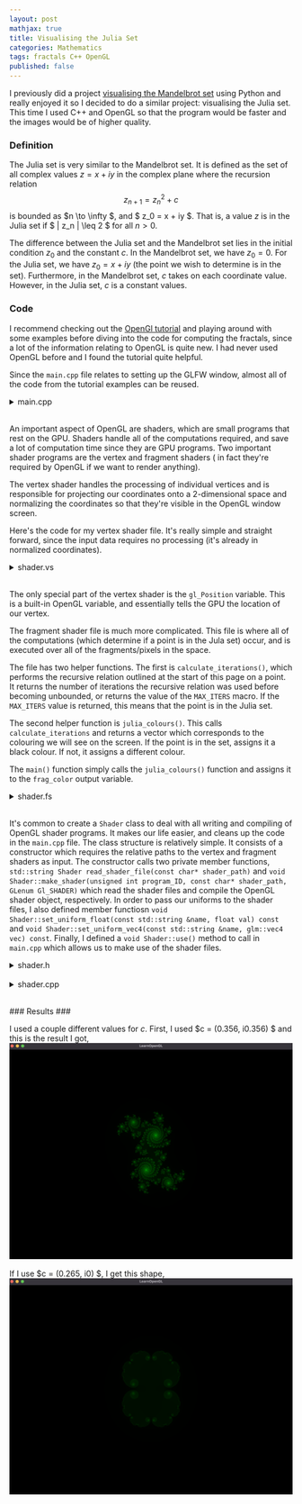 ```yaml
---
layout: post
mathjax: true 
title: Visualising the Julia Set
categories: Mathematics
tags: fractals C++ OpenGL
published: false
---
```


I previously did a project [visualising the Mandelbrot set](https://joeclayton13.github.io/mathematics/2020/12/25/Mandelbrot/) using Python and really enjoyed it so I decided to do a similar project: visualising the Julia set. This time I used C++ and OpenGL so that the program would be faster and the images would be of higher quality. 


### Definition ### 

The Julia set is very similar to the Mandelbrot set. It is defined as the set of all complex values $z = x + iy$ in the complex plane where the recursion relation 
$$
z_{n+1} = z_n^2 + c
$$
is bounded as $n \to \infty $, and $ z_0 = x + iy $. That is, a value $z$ is in the Julia set if $ | z_n | \leq 2 $ for all $n > 0$.

The difference between the Julia set and the Mandelbrot set lies in the initial condition $z_0$ and the constant $c$. In the Mandelbrot set, we have $z_0 = 0$. For the Julia set, we have $z_0 = x + iy$ (the point we wish to determine is in the set). Furthermore, in the Mandelbrot set, $c$ takes on each coordinate value. However, in the Julia set, $c$ is a constant values. 



### Code ###

I recommend checking out the [OpenGl tutorial](https://learnopengl.com/Introduction) and playing around with some examples before diving into the code for computing the fractals, since a lot of the information relating to OpenGL is quite new. I had never used OpenGL before and I found the tutorial quite helpful. 


Since the ```main.cpp``` file relates to setting up the GLFW window, almost all of the code from the tutorial examples can be reused. 

<details>
<summary>main.cpp</summary>
<p>

```cpp
#include <glad/glad.h>
#include <GLFW/glfw3.h>
#include <glm/glm.hpp>
#include <glm/gtc/matrix_transform.hpp>
#include <glm/gtc/type_ptr.hpp>

#include <iostream>
#include <shader.h>


// Global variables for glfw window object
const int screen_width = 1080; 
const int screen_height = 1080; 


// Global variables for moving around the window 
float center_x {-0.5f}; 
float center_y {-0.25f};
float zoom {1.0f};


// Function to process input: checks if certain keys are pressed
// This function lets us move around on the screen
void processInput(GLFWwindow *window) 
{
    // If we press ESC, close window 
    if (glfwGetKey(window, GLFW_KEY_ESCAPE) == GLFW_PRESS)
    {
        glfwSetWindowShouldClose(window, true);
    }

    // Up
    if (glfwGetKey(window, GLFW_KEY_UP) == GLFW_PRESS)
    {
        center_y = center_y + 0.05f * zoom;

        if (center_y > 1.0f)
        {
            center_y = 1.0f;
        }
    }

    // Down 
    if (glfwGetKey(window, GLFW_KEY_DOWN) == GLFW_PRESS)
    {
        center_y = center_y - 0.05f * zoom;

        if (center_y < -1.0f)
        {
            center_y = -1.0f;
        }
    }

    // Left
    if (glfwGetKey(window, GLFW_KEY_LEFT) == GLFW_PRESS)
    {
        center_x = center_x - 0.05f * zoom;

        if (center_x > 1.0f)
        {
            center_x = 1.0f;
        }
    }

    // Right
    if (glfwGetKey(window, GLFW_KEY_RIGHT) == GLFW_PRESS)
    {
        center_x = center_x + 0.05f * zoom;

        if (center_x < -1.0f)
        {
            center_x = -1.0f;
        }
    }

    // Zoom Out 
    if (glfwGetKey(window, GLFW_KEY_LEFT_SHIFT) == GLFW_PRESS)
    {
        zoom = zoom * 1.02f;

        if (zoom > 1.0f) 
        {
            zoom = 1.0f; 
        }
    }

    // Zoom In
    if (glfwGetKey(window, GLFW_KEY_LEFT_CONTROL) == GLFW_PRESS)
    {
        zoom = zoom * 0.98f;

        if (zoom < 0.00001f) 
        {
            zoom = 0.00001f;
        }
    }
}

// Function for each time the window size changes
void framebuffer_size_callback(GLFWwindow *window, int height, int width) 
{
    // When the window size changes this function gets called back

    // viewport matches the new window dimensions
    glViewport(0,0,width, height);
}


float vertices[] = {
         1.0f,  1.0f, 0.0f, // top right
         1.0f, -1.0f, 0.0f, // bottom right
        -1.0f, -1.0f, 0.0f, // bottom left
        -1.0f,  1.0f, 0.0f  // top left
    };

unsigned int indices[] = {
    0, 1, 3, // first triangle
    1, 2, 3  // 2nd triangle
};


// Main 

int main()
{

    // initialize glfw and configure
    glfwInit(); 
    glfwWindowHint(GLFW_CONTEXT_VERSION_MAJOR, 3);
    glfwWindowHint(GLFW_CONTEXT_VERSION_MINOR, 3);
    glfwWindowHint(GLFW_OPENGL_PROFILE, GLFW_OPENGL_CORE_PROFILE);

    // Using Apple so I need this line
    glfwWindowHint(GLFW_OPENGL_FORWARD_COMPAT, GL_TRUE);

    // glfw window object
    GLFWwindow* window = glfwCreateWindow(screen_width, screen_height, "LearnOpenGL", NULL, NULL); 
    if (window == NULL)
    {
        std::cout << "Failed to create GLFW window" << std::endl; 
        glfwTerminate(); 
        return -1; 
    }

    glfwMakeContextCurrent(window);
    glfwSetFramebufferSizeCallback(window, framebuffer_size_callback);

    // Check GLAD loaded correctly 
    if (!gladLoadGLLoader((GLADloadproc)glfwGetProcAddress))
    {
        std::cout << "Failed to load GLAD" << std::endl; 
        return -1; 
    }



    // Vertex Objects
    // ---------------------------------------------------------------------------
    unsigned int VAO, VBO, EBO; 
    glGenVertexArrays(1, &VAO); // Create Vertex Array Object
    glGenBuffers(1, &VBO); // Create Vertex Buffer Object
    glGenBuffers(1, &EBO); // Create Element Buffer Object

    glBindVertexArray(VAO); // Bind VAO
    
    glBindBuffer(GL_ARRAY_BUFFER, VBO); // Bind the buffer
    glBufferData(GL_ARRAY_BUFFER, sizeof(vertices), vertices, GL_STATIC_DRAW); // Copy vertices into buffer memory

    glBindBuffer(GL_ELEMENT_ARRAY_BUFFER, EBO); // Bind Element Buffer
    glBufferData(GL_ELEMENT_ARRAY_BUFFER, sizeof(indices), indices, GL_STATIC_DRAW); // Copy indices into buffer memory

    glVertexAttribPointer(0,3, GL_FLOAT, GL_FALSE, 3 * sizeof(float), (void*)0);
    glEnableVertexAttribArray(0);


    // Shaders
    // ---------------------------------------------------------------------------
    Shader myshader("../include/shader/shader.vs", "../include/shader/shader.fs");

    glEnable(GL_DEPTH_TEST);

    // loop to keep the window open
    while (!glfwWindowShouldClose(window))
    {
        // input
        processInput(window);

        glClearColor(0.2f, 0.0f, 0.2f, 1.0f);
        glClear(GL_COLOR_BUFFER_BIT | GL_DEPTH_BUFFER_BIT);

        myshader.use(); 

        // Create uniforms to be used in fragment shader
        myshader.set_uniform_float("zoom", zoom); 
        myshader.set_uniform_float("center_x", center_x); 
        myshader.set_uniform_float("center_y", center_y); 

        glBindVertexArray(VAO);
        glDrawElements(GL_TRIANGLES, 6, GL_UNSIGNED_INT, 0);
        //glBindVertexArray(0);
        
        glfwSwapBuffers(window); 
        glfwPollEvents(); 
    }

    // Delete VAO, VBO, EBO
    glDeleteVertexArrays(1, &VAO); 
    glDeleteBuffers(1, &VBO); 
    glDeleteBuffers(1, &EBO);

    // close window
    glfwTerminate(); 

    return 0; 
}
```
</p>
</details>

<br/>

An important aspect of OpenGL are shaders, which are small programs that rest on the GPU. Shaders handle all of the computations required, and save a lot of computation time since they are GPU programs. Two important shader programs are the vertex and fragment shaders ( in fact they're required by OpenGL if we want to render anything).

The vertex shader handles the processing of individual vertices and is responsible for projecting our coordinates onto a 2-dimensional space and normalizing the coordinates so that they're visible in the OpenGL window screen. 

Here's the code for my vertex shader file. It's really simple and straight forward, since the input data requires no processing (it's already in normalized coordinates).

<details>
<summary>shader.vs</summary>
<p>

```cpp
#version 330 core

// pass in positions from VBO
layout (location = 0) in vec3 pos; 

void main()
{
    // use gl_Position built-in variable
    gl_Position = vec4(pos.xyz, 1.0);
}
```
</p>
</details>

<br/>

The only special part of the vertex shader is the ```gl_Position``` variable. This is a built-in OpenGL variable, and essentially tells the GPU the location of our vertex.

The fragment shader file is much more complicated. This file is where all of the computations (which determine if a point is in the Jula set) occur, and is executed over all of the fragments/pixels in the space. 

The file has two helper functions. The first is ```calculate_iterations()```, which performs the recursive relation outlined at the start of this page on a point. It returns the number of iterations the recursive relation was used before becoming unbounded, or returns the value of the ```MAX_ITERS``` macro. If the ```MAX_ITERS``` value is returned, this means that the point is in the Julia set. 

The second helper function is ```julia_colours()```. This calls ```calculate_iterations``` and returns a vector which corresponds to the colouring we will see on the screen. If the point is in the set, assigns it a black colour. If not, it assigns a different colour. 

The ```main()``` function simply calls the ```julia_colours()``` function and assigns it to the ```frag_color``` output variable. 

<details>
<summary>shader.fs</summary>
<p>

```cpp
#version 330 core

in vec4 gl_FragCoord; 
out vec4 frag_color; 

#define MAX_ITERS 500

// Pass in our previous global variables using OpenGL uniforms
uniform float center_x;
uniform float center_y;
uniform float zoom;


// Helper function to calculate the number of iterations we reach
int calculate_iterations()
{
    // Initialise z_0 as our coordinate
    float zx = ((gl_FragCoord.x / 1080.0f - 0.5f) * zoom + center_x) * 4.0;
    float zy = ((gl_FragCoord.y / 1080.0f - 0.5f) * zoom + center_y) * 4.0;

    // Initialise our constant c
    // We can change these values to get different shapes
    float cx = 0.356;
    float cy = 0.356;

    // Iterate to see how many iterations before we become unbounded
    int iters = 0; 
    while (iters < MAX_ITERS)
    {
        float zx_temp = zx;
        zx = (zx * zx - zy * zy) + cx; 
        zy = (2.0 * zx_temp * zy) + cy;

        // Check if we become unbounded
        if ( zx * zx + zy * zy > 4.0)
        {
            break;
        }
        ++iters; 
    }

    return iters; 
}

// Function to determine the colours of our Julia set
vec4 julia_colours()
{
    // Call our helper function to compute the iterations
    int iters = calculate_iterations(); 

    // If the point is in the Julia set, give it a black colour
    if (iters == MAX_ITERS)
    {
        gl_FragDepth = 0.0f;
        return vec4(0.0f, 0.0f, 0.0f, 1.0f);
    }

    // otherwise we colour it
    return vec4(0.0f, float(iters) / MAX_ITERS, 0.0f, 1.0f);
}


// Main 
void main()
{
    frag_color = julia_colours();
}
```
</p>
</details>

<br/>

It's common to create a ```Shader``` class to deal with all writing and compiling of OpenGL shader programs. It makes our life easier, and cleans up the code in the ```main.cpp``` file. The class structure is relatively simple. It consists of a constructor which requires the relative paths to the vertex and fragment shaders as input. The constructor calls two private member functions,  ```std::string Shader read_shader_file(const char* shader_path)``` and ```void Shader::make_shader(unsigned int program_ID, const char* shader_path, GLenum Gl_SHADER)``` which read the shader files and compile the OpenGL shader object, respectively. In order to pass our uniforms to the shader files, I also defined member functiosn ```void Shader::set_uniform_float(const std::string &name, float val) const``` and ```void Shader::set_uniform_vec4(const std::string &name, glm::vec4 vec) const```. Finally, I defined a ```void Shader::use()``` method to call in ```main.cpp``` which allows us to make use of the shader files. 

<details>
<summary>shader.h</summary>
<p>

```cpp
#ifndef shader_h
#define shader_h


#include <glad/glad.h>
#include <glm/glm.hpp>
#include <string>
#include <iostream>
#include <fstream>
#include <sstream>


class Shader
{
public: 
    // Data Members
    // ---------------------------------------------
    
    // Shader Program ID
    unsigned int ID; 

    // Member Functions
    // ---------------------------------------------

    // Constructor & Destructor
    Shader(const char* VertexPath, const char* FragPath); 
    ~Shader(); 

    // Method to activate / use our shaders
    void use(); 

    // Methods to set our OpenGL uniforms
    void set_uniform_float(const std::string &name, float val) const; 
    void set_uniform_vec4(const std::string &name, glm::vec4 vec) const; 

private: 
    // Methods relating to creating the shader ob
    void make_shader(unsigned int program_id, const char *shader_path, GLenum GL_shader); 
    std::string read_shader_file(const char* shader_path);
};

#endif
```
</p>
</details>

<br/>


<details>
<summary>shader.cpp</summary>
<p>

```cpp
#include <glad/glad.h>
#include <shader.h>

// Public Member Functions
// ---------------------------------------------

// Constructor
Shader::Shader(const char* VertexPath, const char* FragPath)
{
    ID = glCreateProgram(); 

    // Create our Vertex and Fragment Shader
    make_shader(ID, VertexPath, GL_VERTEX_SHADER);
    make_shader(ID, FragPath, GL_FRAGMENT_SHADER);

    // Link shaders to our Shader Program
    glLinkProgram(ID);

    // Check Program linked correctly
    int success; 
    char infolog[512];

    glGetProgramiv(ID, GL_LINK_STATUS, &success);
    if(!success)
    {
        glGetProgramInfoLog(ID, 512, NULL, infolog);
        std::cout << "Shader Program Failed to Link\n" << infolog << std::endl; 
    }
}


// Destructor
Shader::~Shader()
{
    if (ID != 0)
    {
        glDeleteProgram(ID);
    }

    ID = 0;
}

// Use the shader
void Shader::use()
{
    glUseProgram(ID); 
}

// Set OpenGL uniforms as a float
void Shader::set_uniform_float(const std::string &name, float val) const
{
    glUniform1f(glGetUniformLocation(ID, name.c_str()), val);
}

// Set OpenGL uniform as a vector
void Shader::set_uniform_vec4(const std::string &name, glm::vec4 vec) const
{
    glUniform4f(glGetUniformLocation(ID, name.c_str()), vec.x, vec.y, vec.z, vec.w);
}


// Private Member Functions
// ---------------------------------------------

// Function to read the a shader file 
std::string Shader::read_shader_file(const char* shader_path)
{
    std::ifstream f(shader_path); 

    // Check if the file was correctly opened
    if(! f.is_open()){
        std::cout << "Failed to open file: " << shader_path << std::endl;
    }

    // Retrieve the stream of characters from file associated buffer object
    std::stringstream shader_stream; 
    shader_stream << f.rdbuf();  
    f.close(); 

    // Turn our stringstream object into a string
    std::string shader_string = shader_stream.str().c_str();
    return shader_string;
    
}



void Shader::make_shader(unsigned int program_id, const char* shader_path, GLenum GL_SHADER)
{
    
    // Read our shader file and extract as a string
    std::string shader_string = read_shader_file(shader_path);

    // Pointer to the shader string as a C string
    unsigned int shader; 
    const char* shader_code = shader_string.c_str();
    
    shader = glCreateShader(GL_SHADER);
    glShaderSource(shader, 1, &shader_code, NULL );
    glCompileShader(shader); 


    // Check the shader configured correctly
    int success; 
    char infolog[512];
    glGetShaderiv(shader, GL_COMPILE_STATUS, &success);
    if(!success)
    {
        glGetShaderInfoLog(shader, 512, NULL, infolog); 
        std::cout << "Shader Failed: " << shader_path << std::endl; 
        std::cout << infolog << std::endl;
    }

    // Attach Shader to Shader Program
    glAttachShader(program_id, shader);
}
```
</p>
</details>

<br/>






### Results ###

I used a couple different values for $c$. First, I used $c = (0.356, i0.356) $ and this is the result I got, 
![](/Images/Julia/JuliaC=(0.356,0.356i).png?raw=true)


If I use $c = (0.265, i0) $, I get this shape, 
![](/Images/Julia/JuliaC=(0.265,0i).png?raw=true)